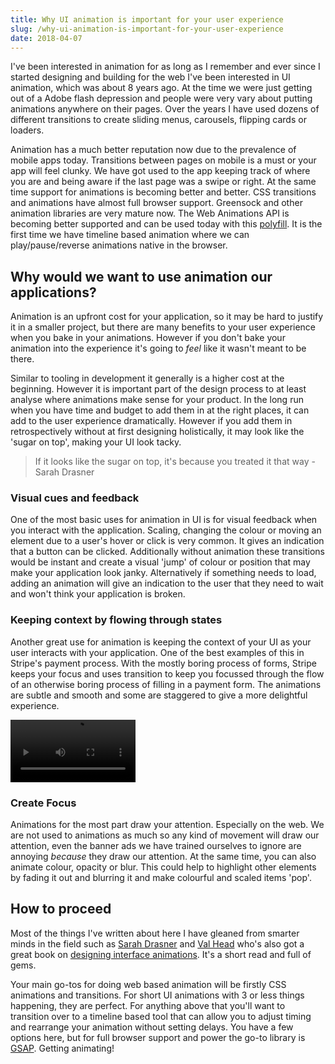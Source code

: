 ```yaml
---
title: Why UI animation is important for your user experience
slug: /why-ui-animation-is-important-for-your-user-experience
date: 2018-04-07
---
```


I've been interested in animation for as long as I remember and ever since I started designing and building for the web I've been interested in UI animation, which was about 8 years ago. At the time we were just getting out of a Adobe flash depression and people were very vary about putting animations anywhere on their pages. Over the years I have used dozens of different transitions to create sliding menus, carousels, flipping cards or loaders.

Animation has a much better reputation now due to the prevalence of mobile apps today. Transitions between pages on mobile is a must or your app will feel clunky. We have got used to the app keeping track of where you are and being aware if the last page was a swipe or right. At the same time support for animations is becoming better and better. CSS transitions and animations have almost full browser support. Greensock and other animation libraries are very mature now. The Web Animations API is becoming better supported and can be used today with this [polyfill](https://github.com/web-animations/web-animations-js/tree/master). It is the first time we have timeline based animation where we can play/pause/reverse animations native in the browser.

## Why would we want to use animation our applications?

Animation is an upfront cost for your application, so it may be hard to justify it in a smaller project, but there are many benefits to your user experience when you bake in your animations. However if you don't bake your animation into the experience it's going to _feel_ like it wasn't meant to be there.

Similar to tooling in development it generally is a higher cost at the beginning. However it is important part of the design process to at least analyse where animations make sense for your product. In the long run when you have time and budget to add them in at the right places, it can add to the user experience dramatically. However if you add them in retrospectively without at first designing holistically, it may look like the 'sugar on top', making your UI look tacky.

> If it looks like the sugar on top, it's because you treated it that way - Sarah Drasner

### Visual cues and feedback

One of the most basic uses for animation in UI is for visual feedback when you interact with the application. Scaling, changing the colour or moving an element due to a user's hover or click is very common. It gives an indication that a button can be clicked. Additionally without animation these transitions would be instant and create a visual 'jump' of colour or position that may make your application look janky. Alternatively if something needs to load, adding an animation will give an indication to the user that they need to wait and won't think your application is broken.

### Keeping context by flowing through states

Another great use for animation is keeping the context of your UI as your user interacts with your application. One of the best examples of this in Stripe's payment process. With the mostly boring process of forms, Stripe keeps your focus and uses transition to keep you focussed through the flow of an otherwise boring process of filling in a payment form. The animations are subtle and smooth and some are staggered to give a more delightful experience.

<video width="200" controls>

  <source src="https://stripe-images.s3.amazonaws.com/videos/connect/express.mp4" type="video/mp4">
</video>

### Create Focus

Animations for the most part draw your attention. Especially on the web. We are not used to animations as much so any kind of movement will draw our attention, even the banner ads we have trained ourselves to ignore are annoying _because_ they draw our attention. At the same time, you can also animate colour, opacity or blur. This could help to highlight other elements by fading it out and blurring it and make colourful and scaled items 'pop'.

## How to proceed

Most of the things I've written about here I have gleaned from smarter minds in the field such as [Sarah Drasner](http://twitter.com/sarah_edo) and [Val Head](http://twitter.com/vlh) who's also got a great book on [designing interface animations](https://www.amazon.com/Designing-Interface-Animation-Meaningful-Experience/dp/1933820322). It's a short read and full of gems.

Your main go-tos for doing web based animation will be firstly CSS animations and transitions. For short UI animations with 3 or less things happening, they are perfect. For anything above that you'll want to transition over to a timeline based tool that can allow you to adjust timing and rearrange your animation without setting delays. You have a few options here, but for full browser support and power the go-to library is [GSAP](https://greensock.com/). Getting animating!
